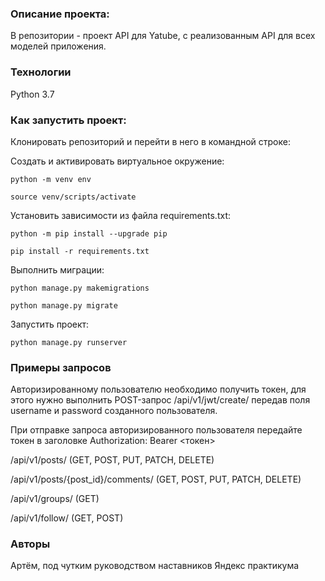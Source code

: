 ### Описание проекта:

В репозитории - проект API для Yatube, с реализованным API для всех моделей приложения. 

### Технологии

Python 3.7

### Как запустить проект:

Клонировать репозиторий и перейти в него в командной строке:

Cоздать и активировать виртуальное окружение:

```
python -m venv env
```

```
source venv/scripts/activate
```

Установить зависимости из файла requirements.txt:

```
python -m pip install --upgrade pip
```

```
pip install -r requirements.txt
```

Выполнить миграции:

```
python manage.py makemigrations
```

```
python manage.py migrate
```

Запустить проект:

```
python manage.py runserver
```

### Примеры запросов

Авторизированному пользователю необходимо получить токен, для этого нужно выполнить POST-запрос /api/v1/jwt/create/ передав поля username и password созданного пользователя.

При отправке запроса авторизированного пользователя передайте токен в заголовке Authorization: Bearer <токен>

/api/v1/posts/ (GET, POST, PUT, PATCH, DELETE)

/api/v1/posts/{post_id}/comments/ (GET, POST, PUT, PATCH, DELETE)

/api/v1/groups/ (GET)

/api/v1/follow/ (GET, POST)

### Авторы

Артём, под чутким руководством наставников Яндекс практикума